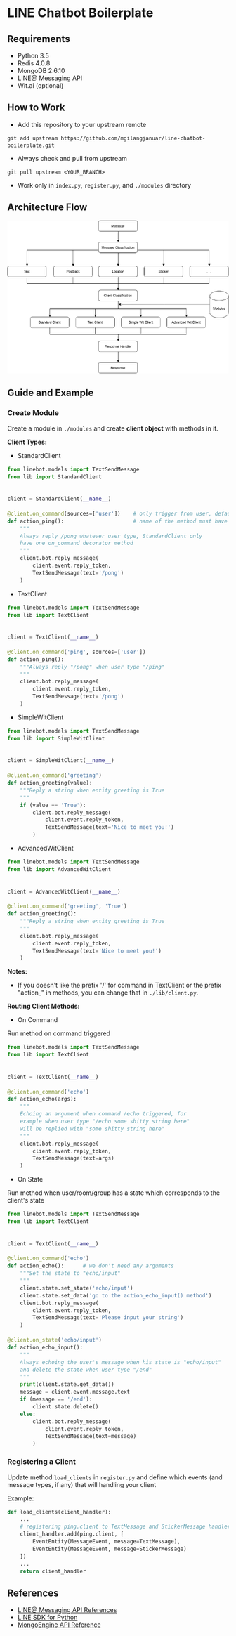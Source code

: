LINE Chatbot Boilerplate
========================

## Requirements

 - Python 3.5
 - Redis 4.0.8
 - MongoDB 2.6.10
 - LINE@ Messaging API
 - Wit.ai (optional)

## How to Work

 - Add this repository to your upstream remote
```
git add upstream https://github.com/mgilangjanuar/line-chatbot-boilerplate.git
```
 - Always check and pull from upstream
```
git pull upstream <YOUR_BRANCH>
```
 - Work only in `index.py`, `register.py`, and `./modules` directory

## Architecture Flow

![](chatbot_architecture.png?raw=true)

## Guide and Example

### Create Module

Create a module in `./modules` and create **client object** with methods in it.

**Client Types:**

 - StandardClient

```python
from linebot.models import TextSendMessage
from lib import StandardClient


client = StandardClient(__name__)

@client.on_command(sources=['user'])    # only trigger from user, default: all
def action_ping():                      # name of the method must have "action_" as prefix
    """
    Always reply /pong whatever user type, StandardClient only
    have one on_command decorator method
    """
    client.bot.reply_message(
        client.event.reply_token,
        TextSendMessage(text='/pong')
    )
```

 - TextClient

```python
from linebot.models import TextSendMessage
from lib import TextClient


client = TextClient(__name__)

@client.on_command('ping', sources=['user'])
def action_ping():
    """Always reply "/pong" when user type "/ping"
    """
    client.bot.reply_message(
        client.event.reply_token,
        TextSendMessage(text='/pong')
    )
```

 - SimpleWitClient

```python
from linebot.models import TextSendMessage
from lib import SimpleWitClient


client = SimpleWitClient(__name__)

@client.on_command('greeting')
def action_greeting(value):
    """Reply a string when entity greeting is True
    """
    if (value == 'True'):
        client.bot.reply_message(
            client.event.reply_token,
            TextSendMessage(text='Nice to meet you!')
        )
```

 - AdvancedWitClient

```python
from linebot.models import TextSendMessage
from lib import AdvancedWitClient


client = AdvancedWitClient(__name__)

@client.on_command('greeting', 'True')
def action_greeting():
    """Reply a string when entity greeting is True
    """
    client.bot.reply_message(
        client.event.reply_token,
        TextSendMessage(text='Nice to meet you!')
    )
```

**Notes:**

 - If you doesn't like the prefix '/' for command in TextClient or the prefix "action_" in methods, you can change that in `./lib/client.py`.

**Routing Client Methods:**

 - On Command

Run method on command triggered

```python
from linebot.models import TextSendMessage
from lib import TextClient


client = TextClient(__name__)

@client.on_command('echo')
def action_echo(args):
    """
    Echoing an argument when command /echo triggered, for 
    example when user type "/echo some shitty string here"
    will be replied with "some shitty string here"
    """
    client.bot.reply_message(
        client.event.reply_token,
        TextSendMessage(text=args)
    )
```

 - On State

Run method when user/room/group has a state which corresponds to the client's state

```python
from linebot.models import TextSendMessage
from lib import TextClient


client = TextClient(__name__)

@client.on_command('echo')
def action_echo():      # we don't need any arguments
    """Set the state to "echo/input"
    """
    client.state.set_state('echo/input')
    client.state.set_data('go to the action_echo_input() method')
    client.bot.reply_message(
        client.event.reply_token,
        TextSendMessage(text='Please input your string')
    )

@client.on_state('echo/input')
def action_echo_input():
    """
    Always echoing the user's message when his state is "echo/input"
    and delete the state when user type "/end"
    """
    print(client.state.get_data())
    message = client.event.message.text
    if (message == '/end'):
        client.state.delete()
    else:
        client.bot.reply_message(
            client.event.reply_token,
            TextSendMessage(text=message)
        )
```

### Registering a Client

Update method `load_clients` in `register.py` and define which events (and message types, if any) that will handling your client

Example:

```python
def load_clients(client_handler):
    ...
    # registering ping.client to TextMessage and StickerMessage handler
    client_handler.add(ping.client, [
        EventEntity(MessageEvent, message=TextMessage),
        EventEntity(MessageEvent, message=StickerMessage)
    ])
    ...
    return client_handler
```

## References
 - [LINE@ Messaging API References](https://developers.line.me/en/docs/messaging-api/reference/)
 - [LINE SDK for Python](https://github.com/line/line-bot-sdk-python)
 - [MongoEngine API Reference](http://docs.mongoengine.org/apireference.html)
